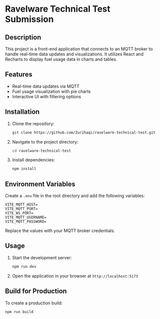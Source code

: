 # Ravelware Technical Test Submission

## Description
This project is a front-end application that connects to an MQTT broker to handle real-time data updates and visualizations. It utilizes React and Recharts to display fuel usage data in charts and tables.

## Features
- Real-time data updates via MQTT
- Fuel usage visualization with pie charts
- Interactive UI with filtering options

## Installation

1. Clone the repository:
   ```sh
   git clone https://github.com/Zurihaqi/ravelware-technical-test.git
   ```
2. Navigate to the project directory:
   ```sh
   cd ravelware-technical-test
   ```
3. Install dependencies:
   ```sh
   npm install
   ```

## Environment Variables
Create a `.env` file in the root directory and add the following variables:

```
VITE_MQTT_HOST=
VITE_MQTT_PORT=
VITE_WS_PORT=
VITE_MQTT_USERNAME=
VITE_MQTT_PASSWORD=
```

Replace the values with your MQTT broker credentials.

## Usage

1. Start the development server:
   ```sh
   npm run dev
   ```
2. Open the application in your browser at `http://localhost:5173`

## Build for Production
To create a production build:
```sh
npm run build
```

